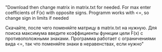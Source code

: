 "Download then change matrix in matrix.txt for needed. For max enter coefficients of F(x) with opposite signs.
Programm works with <=, so change sign in limits if needed

Скачайте, после чего поменяйте матрицу в matrix.txt на нужную. Для поиска максимума введите коэффициенты функции цели F(x)
c противоположными знаками. Программа работает с ограничениями вида <=, так что поменяйте знаки в неравенствах, если нужно"

